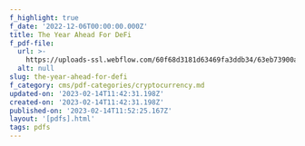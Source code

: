 ```yaml
---
f_highlight: true
f_date: '2022-12-06T00:00:00.000Z'
title: The Year Ahead For DeFi
f_pdf-file:
  url: >-
    https://uploads-ssl.webflow.com/60f68d3181d63469fa3ddb34/63eb73900a4f32aaf5c4f6e8_The%20Year%20Ahead%20For%20DeFi.pdf
  alt: null
slug: the-year-ahead-for-defi
f_category: cms/pdf-categories/cryptocurrency.md
updated-on: '2023-02-14T11:42:31.198Z'
created-on: '2023-02-14T11:42:31.198Z'
published-on: '2023-02-14T11:52:25.167Z'
layout: '[pdfs].html'
tags: pdfs
---
```



